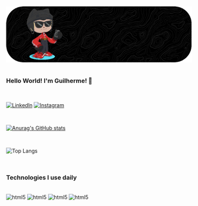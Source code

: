 <div style="display: inline_block"></br>
    <img align="center" alt="html5" src="github-header-image (1).png"/>
</div>

<br>

### Hello World! I'm Guilherme! 👋

<br>

[![Linkedln](https://img.shields.io/badge/LinkedIn-0077B5?style=for-the-badge&logo=linkedin&logoColor=white)](https://www.linkedin.com/in/guilhermesouzadev/)
[![Instagram](https://img.shields.io/badge/Instagram-E4405F?style=for-the-badge&logo=instagram&logoColor=white)](https://www.instagram.com/_illuminatedsouza/)

<br>

[![Anurag's GitHub stats](https://github-readme-stats.vercel.app/api?username=souzzdev&rank_icon=github)](https://github.com/souzzdev/github-readme-stats)

<br>

![Top Langs](https://github-readme-stats.vercel.app/api/top-langs/?username=souzzdev&layout=compact)

<br>

### Technologies I use daily
<div style="display: inline_block"></br>
    <img align="center" alt="html5" src="https://img.shields.io/badge/HTML5-E34F26?style=for-the-badge&logo=html5&logoColor=white"/>
      <img align="center" alt="html5" src="https://img.shields.io/badge/C-00599C?style=for-the-badge&logo=c&logoColor=white"/>
        <img align="center" alt="html5" src="https://img.shields.io/badge/JavaScript-F7DF1E?style=for-the-badge&logo=javascript&logoColor=black"/>
          <img align="center" alt="html5" src="https://img.shields.io/badge/Python-14354C?style=for-the-badge&logo=python&logoColor=white"/>
</div>
